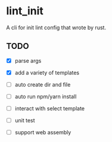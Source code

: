 # lint_init
A cli for init lint config that wrote by rust.

## TODO
- [x] parse args

- [x] add a variety of templates

- [ ] auto create dir and file

- [ ] auto run npm/yarn install

- [ ] interact with select template

- [ ] unit test

- [ ] support web assembly